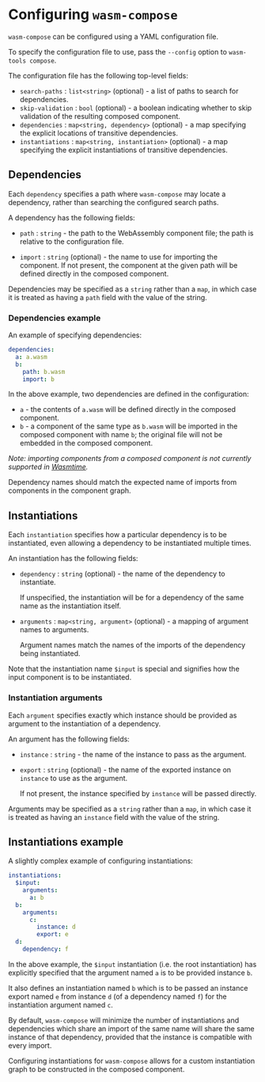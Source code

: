 # Configuring `wasm-compose`

`wasm-compose` can be configured using a YAML configuration file.

To specify the configuration file to use, pass the `--config` option to
`wasm-tools compose`.

The configuration file has the following top-level fields:

* `search-paths` : `list<string>` (optional) - a list of paths to search for
dependencies.
* `skip-validation` : `bool` (optional) - a boolean indicating whether to skip
validation of the resulting composed component.
* `dependencies` : `map<string, dependency>` (optional) - a map specifying the
explicit locations of transitive dependencies.
* `instantiations` : `map<string, instantiation>` (optional) - a map specifying
the explicit instantiations of transitive dependencies.

## Dependencies

Each `dependency` specifies a path where `wasm-compose` may locate a
dependency, rather than searching the configured search paths.

A dependency has the following fields:

* `path` : `string` - the path to the WebAssembly component file; the path is
  relative to the configuration file.

* `import` : `string` (optional) - the name to use for importing the component.
  If not present, the component at the given path will be defined directly in
  the composed component.

Dependencies may be specified as a `string` rather than a `map`, in which case
it is treated as having a `path` field with the value of the string.

### Dependencies example

An example of specifying dependencies:

```yaml
dependencies:
  a: a.wasm
  b:
    path: b.wasm
    import: b
```

In the above example, two dependencies are defined in the configuration:

* `a` - the contents of `a.wasm` will be defined directly in the composed
component.
* `b` - a component of the same type as `b.wasm` will be imported in the
composed component with name `b`; the original file will not be embedded in the
composed component.

_Note: importing components from a composed component is not currently
supported in [Wasmtime](https://github.com/bytecodealliance/wasmtime)._

Dependency names should match the expected name of imports from components in
the component graph.

## Instantiations

Each `instantiation` specifies how a particular dependency is to be
instantiated, even allowing a dependency to be instantiated multiple times.

An instantiation has the following fields:

* `dependency` : `string` (optional) - the name of the dependency to
  instantiate.

  If unspecified, the instantiation will be for a dependency of the same name
  as the instantiation itself.

* `arguments` : `map<string, argument>` (optional) - a mapping of argument
  names to arguments.

  Argument names match the names of the imports of the dependency being
  instantiated.

Note that the instantiation name `$input` is special and signifies how the input
component is to be instantiated.

### Instantiation arguments

Each `argument` specifies exactly which instance should be provided as argument
to the instantiation of a dependency.

An argument has the following fields:

* `instance` : `string` - the name of the instance to pass as the argument.

* `export` : `string` (optional) - the name of the exported instance on
  `instance` to use as the argument.

  If not present, the instance specified by `instance` will be passed directly.

Arguments may be specified as a `string` rather than a `map`, in which case
it is treated as having an `instance` field with the value of the string.

## Instantiations example

A slightly complex example of configuring instantiations:

```yaml
instantiations:
  $input:
    arguments:
      a: b
  b:
    arguments:
      c:
        instance: d
        export: e
  d:
    dependency: f
```

In the above example, the `$input` instantiation (i.e. the root instantiation)
has explicitly specified that the argument named `a` is to be provided instance
`b`.

It also defines an instantiation named `b` which is to be passed an instance
export named `e` from instance `d` (of a dependency named `f`) for the
instantiation argument named `c`.

By default, `wasm-compose` will minimize the number of instantiations and
dependencies which share an import of the same name will share the same
instance of that dependency, provided that the instance is compatible with
every import.

Configuring instantiations for `wasm-compose` allows for a custom instantiation
graph to be constructed in the composed component.
